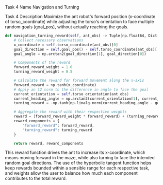 Task 4 Name
Navigation and Turning

Task 4 Description
Maximize the ant robot's forward position (x-coordinate of torso_coordinate) while adjusting the torso's orientation to face multiple random goals (goal_pos), without actually reaching the goals.

```python
def navigation_turning_reward(self, ant_obs) -> Tuple[np.float64, Dict[str, np.float64]]:
    # Collect necessary observations
    x_coordinate = self.torso_coordinate(ant_obs)[0]
    goal_direction = self.goal_pos() - self.torso_coordinate(ant_obs)[:2]
    goal_angle = np.arctan2(goal_direction[1], goal_direction[0])

    # Components of the reward
    forward_reward_weight = 1.0
    turning_reward_weight = 0.5

    # Calculate the reward for forward movement along the x-axis
    forward_reward = np.tanh(x_coordinate)
    # Apply an L2 norm to the difference in angle to face the goal
    current_orientation = self.torso_orientation(ant_obs)
    current_heading_angle = np.arctan2(current_orientation[1], current_orientation[0])
    turning_reward = -np.tanh(np.linalg.norm(current_heading_angle - goal_angle))

    # Aggregate the reward with their respective weights
    reward = (forward_reward_weight * forward_reward) + (turning_reward_weight * turning_reward)
    reward_components = {
        "forward_reward": forward_reward,
        "turning_reward": turning_reward
    }

    return reward, reward_components
```

This reward function drives the ant to increase its x-coordinate, which means moving forward in the maze, while also turning to face the intended random goal directions. The use of the hyperbolic tangent function helps keep rewards bounded within a sensible range for each respective task, and weights allow the user to balance how much each component contributes to the total reward.